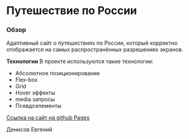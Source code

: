 # Путешествие по России

### Обзор
Адаптивный сайт о путешествиях по России, который корректно отображается на самых распространённых разрешениях экранов.

**Технологии**
В проекте используются такие технологии:

* Абсолютное позиционирование
* Flex-box
* Grid
* Hover эффекты
* media запросы
* Псевдоэлементы


[Ссылка на сайт на github Pages](https://jackyapa6eu.github.io/russian-travel/)




Денисов Евгений
